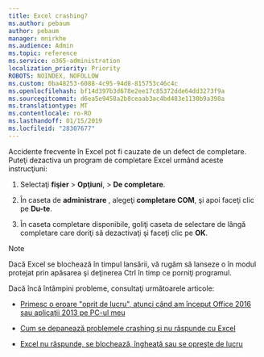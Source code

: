 ```yaml
---
title: Excel crashing?
ms.author: pebaum
author: pebaum
manager: mnirkhe
ms.audience: Admin
ms.topic: reference
ms.service: o365-administration
localization_priority: Priority
ROBOTS: NOINDEX, NOFOLLOW
ms.custom: 0ba48253-6088-4c95-94d8-815753c46c4c
ms.openlocfilehash: bf14d397b3d678e2ee17c85372dde64dd3273f9a
ms.sourcegitcommit: d6ea5e9458a2b8ceaab3ac4bd483e1130b9a398a
ms.translationtype: MT
ms.contentlocale: ro-RO
ms.lasthandoff: 01/15/2019
ms.locfileid: "28307677"
---
```

Accidente frecvente în Excel pot fi cauzate de un defect de completare. Puteţi dezactiva un program de completare Excel urmând aceste instrucţiuni:
  
1. Selectaţi **fişier** \> **Opţiuni**, \> **De completare**.
    
2. În caseta de **administrare** , alegeţi **completare COM**, şi apoi faceţi clic pe **Du-te**.
    
3. În caseta completare disponibile, goliţi caseta de selectare de lângă completare care doriţi să dezactivaţi şi faceţi clic pe **OK**.
    
> [!NOTE]
> Dacă Excel se blochează în timpul lansării, vă rugăm să lanseze o în modul protejat prin apăsarea şi deţinerea Ctrl în timp ce porniţi programul. 
  
Dacă încă întâmpini probleme, consultaţi următoarele articole:
  
- [Primesc o eroare "oprit de lucru", atunci când am început Office 2016 sau aplicaţii 2013 pe PC-ul meu](https://support.office.com/article/52bd7985-4e99-4a35-84c8-2d9b8301a2fa.aspx)
    
- [Cum se depanează problemele crashing şi nu răspunde cu Excel](https://support.microsoft.com/en-us/help/2758592/how-to-troubleshoot-crashing-and-not-responding-issues-with-excel)
    
- [Excel nu răspunde, se blochează, îngheaţă sau se opreşte de lucru](https://support.office.com/article/37e7d3c9-9e84-40bf-a805-4ca6853a1ff4.aspx)
    
